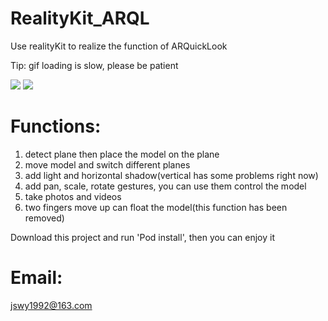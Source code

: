 # RealityKit_ARQL

Use realityKit to realize the function of ARQuickLook

Tip: gif loading is slow, please be patient

![](https://github.com/frank-1992/realitykit_arql/blob/master/IMG_6970.GIF)
![](https://github.com/frank-1992/realitykit_arql/blob/master/IMG_6971.GIF)

# Functions:
1. detect plane then place the model on the plane
2. move model and switch different planes
3. add light and horizontal shadow(vertical has some problems right now)
4. add pan, scale, rotate gestures, you can use them control the model
5. take photos and videos
6. two fingers move up can float the model(this function has been removed)

Download this project and run 'Pod install', then you can enjoy it

# Email: 
jswy1992@163.com


